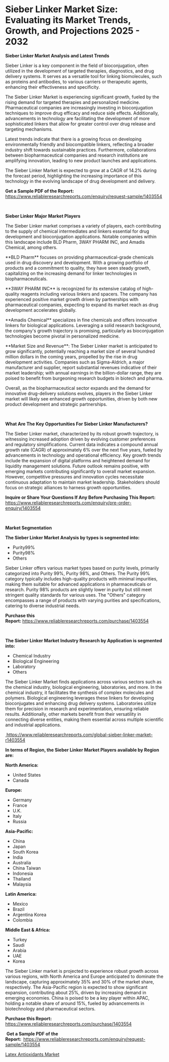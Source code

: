 <p><h1>Sieber Linker Market Size: Evaluating its Market Trends, Growth, and Projections 2025 - 2032</h1></p><p><strong>Sieber Linker Market Analysis and Latest Trends</strong></p>
<p><p>Sieber Linker is a key component in the field of bioconjugation, often utilized in the development of targeted therapies, diagnostics, and drug delivery systems. It serves as a versatile tool for linking biomolecules, such as proteins and antibodies, to various carriers or therapeutic agents, enhancing their effectiveness and specificity.</p><p>The Sieber Linker Market is experiencing significant growth, fueled by the rising demand for targeted therapies and personalized medicine. Pharmaceutical companies are increasingly investing in bioconjugation techniques to improve drug efficacy and reduce side effects. Additionally, advancements in technology are facilitating the development of more sophisticated linkers that allow for greater control over drug release and targeting mechanisms.</p><p>Latest trends indicate that there is a growing focus on developing environmentally friendly and biocompatible linkers, reflecting a broader industry shift towards sustainable practices. Furthermore, collaborations between biopharmaceutical companies and research institutions are amplifying innovation, leading to new product launches and applications.</p><p>The Sieber Linker Market is expected to grow at a CAGR of 14.2% during the forecast period, highlighting the increasing importance of this technology in the evolving landscape of drug development and delivery.</p></p>
<p><strong>Get a Sample PDF of the Report:&nbsp;</strong> <a href="https://www.reliableresearchreports.com/enquiry/request-sample/1403554?utm_campaign=2999&utm_medium=2&utm_source=Github&utm_content=ia&utm_term=28032025&utm_id=sieber-linker">https://www.reliableresearchreports.com/enquiry/request-sample/1403554</a></p>
<p>&nbsp;</p>
<p><strong>Sieber Linker Major Market Players</strong></p>
<p><p>The Sieber Linker market comprises a variety of players, each contributing to the supply of chemical intermediates and linkers essential for drug development and bioconjugation applications. Notable companies within this landscape include BLD Pharm, 3WAY PHARM INC, and Amadis Chemical, among others.</p><p>**BLD Pharm** focuses on providing pharmaceutical-grade chemicals used in drug discovery and development. With a growing portfolio of products and a commitment to quality, they have seen steady growth, capitalizing on the increasing demand for linker technologies in biopharmaceuticals.</p><p>**3WAY PHARM INC** is recognized for its extensive catalog of high-quality reagents including various linkers and spacers. The company has experienced positive market growth driven by partnerships with pharmaceutical companies, expecting to expand its market reach as drug development accelerates globally.</p><p>**Amadis Chemical** specializes in fine chemicals and offers innovative linkers for biological applications. Leveraging a solid research background, the company's growth trajectory is promising, particularly as bioconjugation technologies become pivotal in personalized medicine.</p><p>**Market Size and Revenue**: The Sieber Linker market is anticipated to grow significantly, potentially reaching a market size of several hundred million dollars in the coming years, propelled by the rise in drug development activities. Companies such as Sigma-Aldrich, a major manufacturer and supplier, report substantial revenues indicative of their market leadership; with annual earnings in the billion-dollar range, they are poised to benefit from burgeoning research budgets in biotech and pharma.</p><p>Overall, as the biopharmaceutical sector expands and the demand for innovative drug-delivery solutions evolves, players in the Sieber Linker market will likely see enhanced growth opportunities, driven by both new product development and strategic partnerships.</p></p>
<p>&nbsp;</p>
<p><strong>What Are The Key Opportunities For Sieber Linker Manufacturers?</strong></p>
<p><p>The Sieber Linker market, characterized by its robust growth trajectory, is witnessing increased adoption driven by evolving customer preferences and regulatory simplifications. Current data indicates a compound annual growth rate (CAGR) of approximately 6% over the next five years, fueled by advancements in technology and operational efficiency. Key growth trends include the expansion of digital platforms and heightened demand for liquidity management solutions. Future outlook remains positive, with emerging markets contributing significantly to overall market expansion. However, competitive pressures and innovation cycles necessitate continuous adaptation to maintain market leadership. Stakeholders should focus on strategic alliances to harness growth opportunities.</p></p>
<p><strong>Inquire or Share Your Questions If Any Before Purchasing This Report:</strong> <a href="https://www.reliableresearchreports.com/enquiry/pre-order-enquiry/1403554?utm_campaign=2999&utm_medium=2&utm_source=Github&utm_content=ia&utm_term=28032025&utm_id=sieber-linker">https://www.reliableresearchreports.com/enquiry/pre-order-enquiry/1403554</a></p>
<p>&nbsp;</p>
<p><strong>Market Segmentation</strong></p>
<p><strong>The Sieber Linker Market Analysis by types is segmented into:</strong></p>
<p><ul><li>Purity99%</li><li>Purity98%</li><li>Others</li></ul></p>
<p><p>Sieber Linker offers various market types based on purity levels, primarily categorized into Purity 99%, Purity 98%, and Others. The Purity 99% category typically includes high-quality products with minimal impurities, making them suitable for advanced applications in pharmaceuticals or research. Purity 98% products are slightly lower in purity but still meet stringent quality standards for various uses. The "Others" category encompasses a range of products with varying purities and specifications, catering to diverse industrial needs.</p></p>
<p><strong>Purchase this Report:&nbsp;</strong><a href="https://www.reliableresearchreports.com/purchase/1403554?utm_campaign=2999&utm_medium=2&utm_source=Github&utm_content=ia&utm_term=28032025&utm_id=sieber-linker">https://www.reliableresearchreports.com/purchase/1403554</a></p>
<p>&nbsp;</p>
<p><strong>The Sieber Linker Market Industry Research by Application is segmented into:</strong></p>
<p><ul><li>Chemical Industry</li><li>Biological Engineering</li><li>Laboratory</li><li>Others</li></ul></p>
<p><p>The Sieber Linker Market finds applications across various sectors such as the chemical industry, biological engineering, laboratories, and more. In the chemical industry, it facilitates the synthesis of complex molecules and polymers. Biological engineering leverages these linkers for developing bioconjugates and enhancing drug delivery systems. Laboratories utilize them for precision in research and experimentation, ensuring reliable results. Additionally, other markets benefit from their versatility in connecting diverse entities, making them essential across multiple scientific and industrial applications.</p></p>
<p><a href="https://www.reliableresearchreports.com/global-sieber-linker-market-r1403554?utm_campaign=2999&utm_medium=2&utm_source=Github&utm_content=ia&utm_term=28032025&utm_id=sieber-linker">&nbsp;https://www.reliableresearchreports.com/global-sieber-linker-market-r1403554</a></p>
<p><strong>In terms of Region, the Sieber Linker Market Players available by Region are:</strong></p>
<p>
    <p> <strong> North America: </strong>
        <ul>
            <li>United States</li>
            <li>Canada</li>
        </ul>
        </p> 
    <p> <strong> Europe: </strong>
        <ul>
            <li>Germany</li>
            <li>France</li>
            <li>U.K.</li>
            <li>Italy</li>
            <li>Russia</li>
        </ul>
        </p> 
    <p> <strong> Asia-Pacific: </strong>
        <ul>
            <li>China</li>
            <li>Japan</li>
            <li>South Korea</li>
            <li>India</li>
            <li>Australia</li>
            <li>China Taiwan</li>
            <li>Indonesia</li>
            <li>Thailand</li>
            <li>Malaysia</li>
        </ul>
        </p> 
    <p> <strong> Latin America: </strong>
        <ul>
            <li>Mexico</li>
            <li>Brazil</li>
            <li>Argentina Korea</li>
            <li>Colombia</li>
        </ul>
        </p> 
    <p> <strong> Middle East & Africa: </strong>
        <ul>
            <li>Turkey</li>
            <li>Saudi</li>
            <li>Arabia</li>
            <li>UAE</li>
            <li>Korea</li>
        </ul>
    </p>
    </p>
<p><p>The Sieber Linker market is projected to experience robust growth across various regions, with North America and Europe anticipated to dominate the landscape, capturing approximately 35% and 30% of the market share, respectively. The Asia-Pacific region is expected to show significant expansion, contributing about 25%, driven by increasing demand in emerging economies. China is poised to be a key player within APAC, holding a notable share of around 15%, fueled by advancements in biotechnology and pharmaceutical sectors.</p></p>
<p><strong>Purchase this Report: </strong><a href="https://www.reliableresearchreports.com/purchase/1403554?utm_campaign=2999&utm_medium=2&utm_source=Github&utm_content=ia&utm_term=28032025&utm_id=sieber-linker">https://www.reliableresearchreports.com/purchase/1403554</a></p>
<p>&nbsp;<strong>Get a Sample PDF of the Report:&nbsp;&nbsp;</strong><a href="https://www.reliableresearchreports.com/enquiry/request-sample/1403554?utm_campaign=2999&utm_medium=2&utm_source=Github&utm_content=ia&utm_term=28032025&utm_id=sieber-linker">https://www.reliableresearchreports.com/enquiry/request-sample/1403554</a></p>
<p><strong></strong></p>
<p><p><a href="https://github.com/manesros8/Market-Research-Report-List-1/blob/main/latex-antioxidants-market.md?utm_campaign=2999&utm_medium=2&utm_source=Github&utm_content=ia&utm_term=28032025&utm_id=sieber-linker">Latex Antioxidants Market</a></p></p>